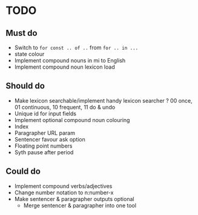 # TODO

## Must do
- Switch to `for const .. of ..` from `for .. in ...`
- state colour
- Implement compound nouns in mi to English
- Implement compound noun lexicon load

## Should do
- Make lexicon searchable/implement handy lexicon searcher
? 00 once, 01 continuous, 10 frequent, 11 do & undo
- Unique id for input fields
- Implement optional compound noun colouring
- Index
- Paragrapher URL param
- Sentencer favour ask option
- Floating point numbers
- Syth pause after period

## Could do
- Implement compound verbs/adjectives
- Change number notation to n:number-x
- Make sentencer & paragrapher outputs optional
  - Merge sentencer & paragrapher into one tool
